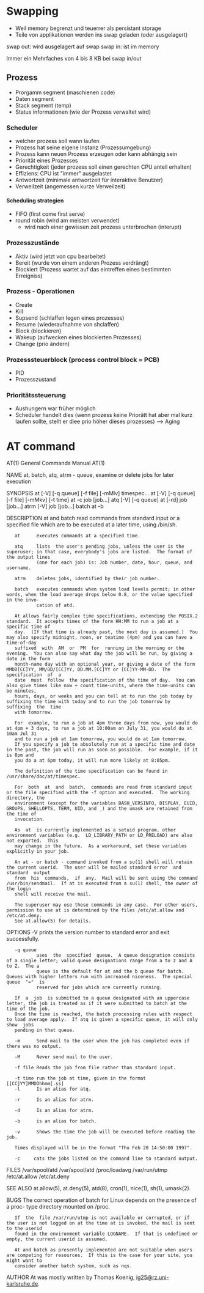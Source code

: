 # Swapping

- Weil memory begrenzt und teuerrer als persistant storage
- Teile von applikationen werden ins swap geladen (oder  ausgelagert)

swap out: wird ausgelagert auf swap
swap in: ist im memory

Immer ein Mehrfaches von 4 bis 8 KB bei swap in/out

## Prozess
- Prorgamm segment (maschienen code)
- Daten segment
- Stack segment (temp)
- Status informationen (wie der Prozess verwaltet wird)


### Scheduler
- welcher prozess soll wann laufen
- Prozess hat seine eigene Instanz (Prozessumgebung)
- Prozess kann neuen Prozess erzeugen oder kann abhängig sein
- Priorität eines Prozesses
- Gerechtigkeit (jeder prozess soll einen gerechten CPU anteil erhalten)
- Effiziens: CPU ist "immer" ausgelastet
- Antwortzeit (minimale antwortzeit für interaktive Benutzer)
- Verweilzeit (angemessen kurze Verweilzeit)

#### Scheduling strategien
- FIFO (first come first serve)
- round robin (wird am meisten verwendet)
  - wird nach einer gewissen zeit prozess unterbrochen (interupt)

### Prozesszustände
- Aktiv (wird jetzt von cpu bearbeitet)
- Bereit (wurde von einem anderen Prozess verdrängt)
- Blockiert (Prozess wartet auf das eintreffen eines bestimmten Erreigniss)

### Prozess - Operationen
- Create
- Kill
- Supsend (schlaffen legen eines prozesses)
- Resume (wiederaufnahme von shclaffen)
- Block (blockieren)
- Wakeup (aufwecken eines blockierten Prozesses)
- Change (prio ändern)

### Prozesssteuerblock (process control block = PCB)
- PID
- Prozesszustand

### Prioritätssteuerung
- Aushungern war früher möglich
- Scheduler handelt dies (wenn prozess keine Priorätt hat aber mal kurz laufen sollte, stellt er diee prio höher dieses prozesses)  --> Aging


# AT command
AT(1)                                                             General Commands Manual                                                             AT(1)

NAME
       at, batch, atq, atrm - queue, examine or delete jobs for later execution

SYNOPSIS
       at [-V] [-q queue] [-f file] [-mMlv] timespec...
       at [-V] [-q queue] [-f file] [-mMkv] [-t time]
       at -c job [job...]
       atq [-V] [-q queue]
       at [-rd] job [job...]
       atrm [-V] job [job...]
       batch
       at -b

DESCRIPTION
       at and batch read commands from standard input or a specified file which are to be executed at a later time, using /bin/sh.

       at      executes commands at a specified time.

       atq     lists  the user's pending jobs, unless the user is the superuser; in that case, everybody's jobs are listed.  The format of the output lines
               (one for each job) is: Job number, date, hour, queue, and username.

       atrm    deletes jobs, identified by their job number.

       batch   executes commands when system load levels permit; in other words, when the load average drops below 0.8, or the value specified in the invo‐
               cation of atd.

       At allows fairly complex time specifications, extending the POSIX.2 standard.  It accepts times of the form HH:MM to run a job at a specific time of
       day.  (If that time is already past, the next day is assumed.)  You may also specify midnight, noon, or teatime (4pm) and you can have a time-of-day
       suffixed  with  AM  or  PM  for  running in the morning or the evening.  You can also say what day the job will be run, by giving a date in the form
       month-name day with an optional year, or giving a date of the form MMDD[CC]YY, MM/DD/[CC]YY, DD.MM.[CC]YY or [CC]YY-MM-DD.  The specification  of  a
       date  must  follow  the specification of the time of day.  You can also give times like now + count time-units, where the time-units can be minutes,
       hours, days, or weeks and you can tell at to run the job today by suffixing the time with today and to run the job tomorrow by  suffixing  the  time
       with tomorrow.

       For  example, to run a job at 4pm three days from now, you would do at 4pm + 3 days, to run a job at 10:00am on July 31, you would do at 10am Jul 31
       and to run a job at 1am tomorrow, you would do at 1am tomorrow.
       If you specify a job to absolutely run at a specific time and date in the past, the job will run as soon as possible.  For example, if it is 8pm and
       you do a at 6pm today, it will run more likely at 8:05pm.

       The definition of the time specification can be found in /usr/share/doc/at/timespec.

       For  both  at  and  batch,  commands are read from standard input or the file specified with the -f option and executed.  The working directory, the
       environment (except for the variables BASH_VERSINFO, DISPLAY, EUID, GROUPS, SHELLOPTS, TERM, UID, and _) and the umask are retained from the time of
       invocation.

       As  at  is currently implemented as a setuid program, other environment variables (e.g.  LD_LIBRARY_PATH or LD_PRELOAD) are also not exported.  This
       may change in the future.  As a workaround, set these variables explicitly in your job.

       An at - or batch - command invoked from a su(1) shell will retain the current userid.  The user will be mailed standard error  and  standard  output
       from  his  commands,  if  any.  Mail will be sent using the command /usr/bin/sendmail.  If at is executed from a su(1) shell, the owner of the login
       shell will receive the mail.

       The superuser may use these commands in any case.  For other users, permission to use at is determined by the files /etc/at.allow and  /etc/at.deny.
       See at.allow(5) for details.

OPTIONS
       -V      prints the version number to standard error and exit successfully.

       -q queue
               uses  the  specified  queue.  A queue designation consists of a single letter; valid queue designations range from a to z and A to Z.  The a
               queue is the default for at and the b queue for batch.  Queues with higher letters run with increased niceness.  The special  queue  "="  is
               reserved for jobs which are currently running.

       If  a  job  is submitted to a queue designated with an uppercase letter, the job is treated as if it were submitted to batch at the time of the job.
       Once the time is reached, the batch processing rules with respect to load average apply.  If atq is given a specific queue, it will only  show  jobs
       pending in that queue.

       -m      Send mail to the user when the job has completed even if there was no output.

       -M      Never send mail to the user.

       -f file Reads the job from file rather than standard input.

       -t time run the job at time, given in the format [[CC]YY]MMDDhhmm[.ss]
       -l      Is an alias for atq.

       -r      Is an alias for atrm.

       -d      Is an alias for atrm.

       -b      is an alias for batch.

       -v      Shows the time the job will be executed before reading the job.

       Times displayed will be in the format "Thu Feb 20 14:50:00 1997".

       -c     cats the jobs listed on the command line to standard output.

FILES
       /var/spool/atd
       /var/spool/atd
       /proc/loadavg
       /var/run/utmp
       /etc/at.allow
       /etc/at.deny

SEE ALSO
       at.allow(5), at.deny(5), atd(8), cron(1), nice(1), sh(1), umask(2).

BUGS
       The correct operation of batch for Linux depends on the presence of a proc- type directory mounted on /proc.

       If  the  file /var/run/utmp is not available or corrupted, or if the user is not logged on at the time at is invoked, the mail is sent to the userid
       found in the environment variable LOGNAME.  If that is undefined or empty, the current userid is assumed.

       At and batch as presently implemented are not suitable when users are competing for resources.  If this is the case for your site, you might want to
       consider another batch system, such as nqs.

AUTHOR
       At was mostly written by Thomas Koenig, ig25@rz.uni-karlsruhe.de.
